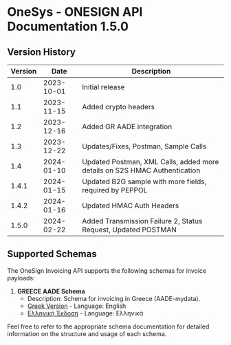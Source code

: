 # OneSys - ONESIGN API Documentation 1.5.0

## Version History

| Version | Date       | Description                       |
|---------|------------|-----------------------------------|
| 1.0     | 2023-10-01 | Initial release                   |
| 1.1     | 2023-11-15 | Added crypto headers              |
| 1.2     | 2023-12-16 | Added GR AADE integration         |
| 1.3     | 2023-12-22 | Updates/Fixes, Postman, Sample Calls |
| 1.4     | 2024-01-10 | Updated Postman, XML Calls, added more details on S2S HMAC Authentication |
| 1.4.1   | 2024-01-15 | Updated B2G sample with more fields, required by PEPPOL |
| 1.4.2   | 2024-01-16 | Updated HMAC Auth Headers |
| 1.5.0   | 2024-02-22 | Added Transmission Failure 2, Status Request, Updated POSTMAN |


## Supported Schemas

The OneSign Invoicing API supports the following schemas for invoice payloads:

1. **GREECE AADE Schema**
    - Description: Schema for invoicing in Greece (AADE-mydata).
    - [Greek Version](readme.aad.en.md) - Language: English
    - [Ελληνική Έκδοση](readme.aad.gr.md) - Language: Ελληνικά

Feel free to refer to the appropriate schema documentation for detailed information on the structure and usage of each schema.
